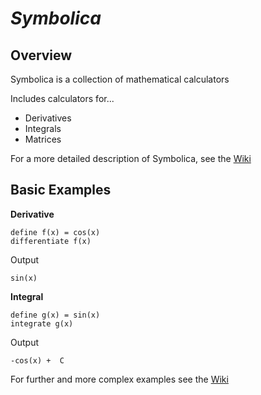 # *_Symbolica_*

## Overview

Symbolica is a collection of mathematical calculators

Includes calculators for...
* Derivatives
* Integrals
* Matrices

For a more detailed description of Symbolica, see the [Wiki](https://github.com/joshuacamacho/symbolica/wiki)

## Basic Examples

**Derivative**

    define f(x) = cos(x)
	differentiate f(x)
Output

    sin(x)

**Integral**

    define g(x) = sin(x)
    integrate g(x)
	
Output

    -cos(x) +  C
For further and more complex examples see the [Wiki](https://github.com/joshuacamacho/symbolica/wiki)
